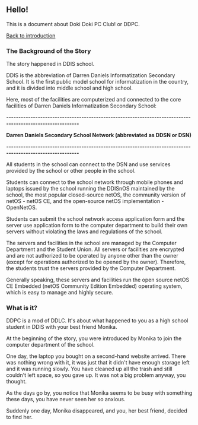 ## Hello!
This is a document about Doki Doki PC Club! or DDPC.

[Back to introduction](/profile/README.md)

### The Background of the Story
The story happened in DDIS school.

DDIS is the abbreviation of Darren Daniels Informatization Secondary School. It is the first public model school for informatization in the country, and it is divided into middle school and high school.

Here, most of the facilities are computerized and connected to the core facilities of Darren Daniels Informatization Secondary School:

**\-\-\-\-\-\-\-\-\-\-\-\-\-\-\-\-\-\-\-\-\-\-\-\-\-\-\-\-\-\-\-\-\-\-\-\-\-\-\-\-\-\-\-\-\-\-\-\-\-\-\-\-\-\-\-\-\-\-\-\-\-\-\-\-\-\-\-\-\-\-\-\-\-\-\-\-\-\-\-\-\-\-\-\-\-\-\-\-\-\-\-\-\-\-\-\-\-\-\-\-\-\-\-\-\-\-**

**Darren Daniels Secondary School Network (abbreviated as DDSN or DSN)**

**\-\-\-\-\-\-\-\-\-\-\-\-\-\-\-\-\-\-\-\-\-\-\-\-\-\-\-\-\-\-\-\-\-\-\-\-\-\-\-\-\-\-\-\-\-\-\-\-\-\-\-\-\-\-\-\-\-\-\-\-\-\-\-\-\-\-\-\-\-\-\-\-\-\-\-\-\-\-\-\-\-\-\-\-\-\-\-\-\-\-\-\-\-\-\-\-\-\-\-\-\-\-\-\-\-\-**

All students in the school can connect to the DSN and use services provided by the school or other people in the school.

Students can connect to the school network through mobile phones and laptops issued by the school running the DDISnOS maintained by the school, the most popular closed-source netOS, the community version of netOS - netOS CE, and the open-source netOS implementation - OpenNetOS.

Students can submit the school network access application form and the server use application form to the computer department to build their own servers without violating the laws and regulations of the school.

The servers and facilities in the school are managed by the Computer Department and the Student Union. All servers or facilities are encrypted and are not authorized to be operated by anyone other than the owner (except for operations authorized to be opened by the owner). Therefore, the students trust the servers provided by the Computer Department.

Generally speaking, these servers and facilities run the open source netOS CE Embedded (netOS Community Edition Embedded) operating system, which is easy to manage and highly secure.

### What is it?
DDPC is a mod of DDLC. It's about what happened to you as a high school student in DDIS with your best friend Monika.

At the beginning of the story, you were introduced by Monika to join the computer department of the school.

One day, the laptop you bought on a second-hand website arrived. There was nothing wrong with it, it was just that it didn't have enough storage left and it was running slowly. You have cleaned up all the trash and still couldn't left space, so you gave up. It was not a big problem anyway, you thought.

As the days go by, you notice that Monika seems to be busy with something these days, you have never seen her so anxious.

Suddenly one day, Monika disappeared, and you, her best friend, decided to find her.